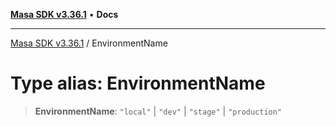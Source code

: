 [**Masa SDK v3.36.1**](../README.md) • **Docs**

***

[Masa SDK v3.36.1](../globals.md) / EnvironmentName

# Type alias: EnvironmentName

> **EnvironmentName**: `"local"` \| `"dev"` \| `"stage"` \| `"production"`
